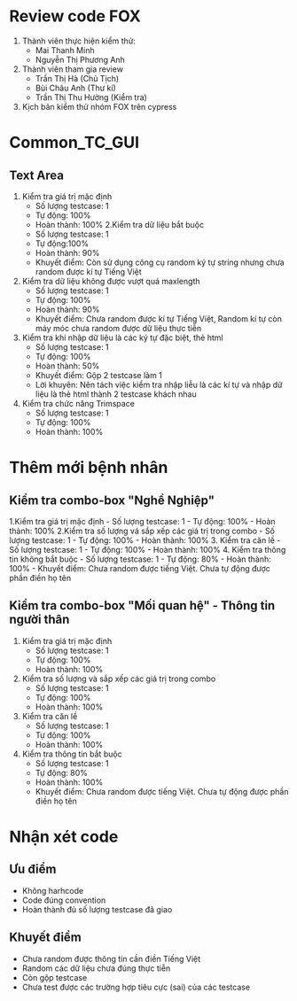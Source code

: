 # Review code FOX
1. Thành viên thực hiện kiểm thử:
	- Mai Thanh Minh
	- Nguyễn Thị Phương Anh
2. Thành viên tham gia review
	- Trần Thị Hà (Chủ Tịch)
	- Bùi Châu Anh (Thư kí)
	- Trần Thị Thu Hường (Kiểm tra)
3. Kịch bản kiểm thử nhóm FOX trên cypress
# Common_TC_GUI
## Text Area
1. Kiểm tra giá trị mặc định
	- Số lượng testcase: 1
	- Tự động: 100%
	- Hoàn thành: 100%
2.Kiểm tra dữ liệu bắt buộc
	- Số lượng testcase: 1
	- Tự động:100%
	- Hoàn thành: 90%
	- Khuyết điểm: Còn sử dụng công cụ random ký tự string nhưng chưa random được kí tự Tiếng Việt
3. Kiểm tra dữ liệu không được vượt quá maxlength
	- Số lượng testcase: 1
	- Tự động: 100%
	- Hoàn thành: 90%
	- Khuyết điểm: Chưa random được kí tự Tiếng Việt, Random kí tự còn máy móc chưa random được dữ liệu thực tiễn
4. Kiểm tra khi nhập dữ liệu là các ký tự đặc biệt, thẻ html
	- Số lượng testcase: 1
	- Tự động: 100%
	- Hoàn thành: 50%
	- Khuyết điểm: Gộp 2 testcase làm 1
	- Lời khuyên: Nên tách việc kiểm tra nhập liễu là các kí tự và  nhập dữ liệu là thẻ html thành 2 testcase khách nhau
5. Kiểm tra chức năng Trimspace
	- Số lượng testcase: 1
	- Tự động: 100%
	- Hoàn thành: 100%

# Thêm mới bệnh nhân
## Kiểm tra combo-box "Nghề Nghiệp"
1.Kiểm tra giá trị mặc định
	- Số lượng testcase: 1
	- Tự động: 100%
	- Hoàn thành: 100%
2.Kiểm tra số lượng vá sắp xếp các giá trị trong combo
	- Số lượng testcase: 1
	- Tự động: 100%
	- Hoàn thành: 100%
3. Kiểm tra căn lề
	- Số lượng testcase: 1
	- Tự động: 100%
	- Hoàn thành: 100%
4. Kiểm tra thông tin không bắt buộc
	- Số lượng testcase: 1
	- Tự động: 80%
	- Hoàn thành: 100%
	- Khuyết điểm: Chưa random được tiếng Việt. Chưa tự động được phần điền họ tên
## Kiểm tra combo-box "Mối quan hệ" - Thông tin người thân
1. Kiểm tra giá trị mặc định
	- Số lượng testcase: 1
	- Tự động: 100%
	- Hoàn thành: 100%
2. Kiểm tra số lượng và sắp xếp các giá trị trong  combo
	- Số lượng testcase: 1
	- Tự động: 100%
	- Hoàn thành: 100%
3. Kiểm tra căn lề
	- Số lượng testcase: 1
	- Tự động: 100%
	- Hoàn thành: 100%
4. Kiểm tra thông tin bắt buộc
	- Số lượng testcase: 1
	- Tự động: 80%
	- Hoàn thành: 100%
	- Khuyết điểm: Chưa random được tiếng Việt. Chưa tự động được phần điền họ tên
# Nhận xét code
## Ưu điểm
- Không harhcode
- Code đúng convention
- Hoàn thành đủ số lượng testcase đã giao
## Khuyết điểm
- Chưa random được thông tin cần điền Tiếng Việt
- Random các dữ liệu chưa đúng thực tiễn
- Còn gộp testcase
- Chưa test được các trường hợp tiêu cực (sai) của các testcase
